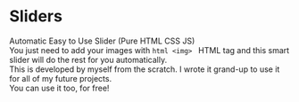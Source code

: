 # Sliders
Automatic Easy to Use Slider (Pure HTML CSS JS) <br>
You just need to add your images with ```html <img> ``` HTML tag and this smart slider will do the rest for you automatically. <br>
This is developed by myself from the scratch. I wrote it grand-up to use it for all of my future projects.  <br>
You can use it too, for free! <br>
